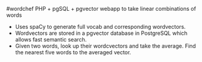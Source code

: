 #wordchef
PHP + pgSQL + pgvector webapp to take linear combinations of words

- Uses spaCy to generate full vocab and corresponding wordvectors. 
- Wordvectors are stored in a pgvector database in PostgreSQL which allows fast semantic search.
- Given two words, look up their wordcvectors and take the average. Find the nearest five words to the averaged vector.
